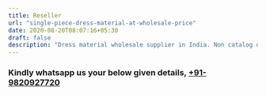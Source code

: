 ```yaml
---
title: Reseller
url: "single-piece-dress-material-at-wholesale-price"
date: 2020-08-20T08:07:16+05:30
draft: false
description: "Dress material wholesale supplier in India. Non catalog dress material, salwar suit, churidar material for sale. Single piece dress material at wholesale price for business. Call or Whatsapp +91-9820927720"
---
```


### Kindly whatsapp us your below given details, [+91-9820927720](https://wa.me/919820927720)


